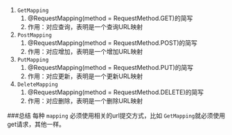 1.  `GetMapping`  
    1. @RequestMapping(method = RequestMethod.GET)的简写  
    2. 作用：对应查询，表明是一个查询URL映射
2.  `PostMapping`    
    1. @RequestMapping(method = RequestMethod.POST)的简写
    2. 作用：对应增加，表明是一个增加URL映射
3.  `PutMapping`    
    1. @RequestMapping(method = RequestMethod.PUT)的简写
    2. 作用：对应更新，表明是一个更新URL映射
4.  `DeleteMapping`    
    1.  @RequestMapping(method = RequestMethod.DELETE)的简写
    2.  作用：对应删除，表明是一个删除URL映射
    
###总结
每种 `mapping` 必须使用相关的url提交方式，比如 `GetMapping`就必须使用get请求，其他一样。
    
    
    
